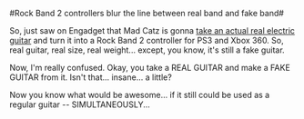 #Rock Band 2 controllers blur the line between real band and fake band#

So, just saw on Engadget that Mad Catz is gonna [take an actual real electric guitar](http://www.engadget.com/2008/07/17/live-shots-of-mad-catzs-full-size-rock-band-2-fender-stratocast/) and turn it into a Rock Band 2 controller for PS3 and Xbox 360. So, real guitar, real size, real weight... except, you know, it's still a fake guitar.

Now, I'm really confused. Okay, you take a REAL GUITAR and make a FAKE GUITAR from it. Isn't that... insane... a little?

Now you know what would be awesome... if it still could be used as a regular guitar -- SIMULTANEOUSLY...


